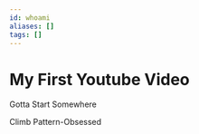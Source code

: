 ```yaml
---
id: whoami
aliases: []
tags: []
---
```

# My First Youtube Video

Gotta Start Somewhere


Climb
Pattern-Obsessed

